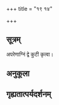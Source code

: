 +++
title = "१९ १४"

+++
## सूत्रम्
अपरेणाग्निं द्वे कुटी कृत्वा।
## अनुकूला

## गृह्यतात्पर्यदर्शनम्



